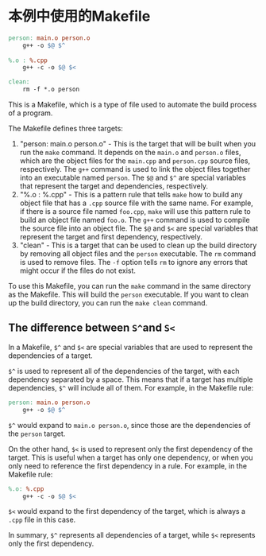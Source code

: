 # 本例中使用的Makefile

```makefile
person: main.o person.o 
	g++ -o $@ $^
	
%.o : %.cpp
	g++ -c -o $@ $<

clean:
	rm -f *.o person	
```

This is a Makefile, which is a type of file used to automate the build process of a program.

The Makefile defines three targets:

1. "person: main.o person.o" - This is the target that will be built when you run the `make` command. It depends on the `main.o` and `person.o` files, which are the object files for the `main.cpp` and `person.cpp` source files, respectively. The `g++` command is used to link the object files together into an executable named `person`. The `$@` and `$^` are special variables that represent the target and dependencies, respectively.
2. "%.o : %.cpp" - This is a pattern rule that tells `make` how to build any object file that has a `.cpp` source file with the same name. For example, if there is a source file named `foo.cpp`, `make` will use this pattern rule to build an object file named `foo.o`. The `g++` command is used to compile the source file into an object file. The `$@` and `$<` are special variables that represent the target and first dependency, respectively.
3. "clean" - This is a target that can be used to clean up the build directory by removing all object files and the `person` executable. The `rm` command is used to remove files. The `-f` option tells `rm` to ignore any errors that might occur if the files do not exist.

To use this Makefile, you can run the `make` command in the same directory as the Makefile. This will build the `person` executable. If you want to clean up the build directory, you can run the `make clean` command.



## The difference between `S^`and `S<`

In a Makefile, `$^` and `$<` are special variables that are used to represent the dependencies of a target.

`$^` is used to represent all of the dependencies of the target, with each dependency separated by a space. This means that if a target has multiple dependencies, `$^` will include all of them. For example, in the Makefile rule:

```makefile
person: main.o person.o
    g++ -o $@ $^
```

`$^` would expand to `main.o person.o`, since those are the dependencies of the `person` target.

On the other hand, `$<` is used to represent only the first dependency of the target. This is useful when a target has only one dependency, or when you only need to reference the first dependency in a rule. For example, in the Makefile rule:

```makefile
%.o: %.cpp
    g++ -c -o $@ $<

```

`$<` would expand to the first dependency of the target, which is always a `.cpp` file in this case.

In summary, `$^` represents all dependencies of a target, while `$<` represents only the first dependency.